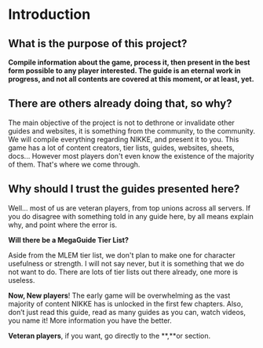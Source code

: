 # Introduction


## **What is the purpose of this project?**

**Compile information about the game, process it, then present in the best form possible to any player interested. The guide is an eternal work in progress, and not all contents are covered at this moment, or at least, yet.**



## **There are others already doing that, so why?**

The main objective of the project is not to dethrone or invalidate other guides and websites, it is something from the community, to the community. We will compile everything regarding NIKKE, and present it to you. This game has a lot of content creators, tier lists, guides, websites, sheets, docs... However most players don't even know the existence of the majority of them. That's where we come through.



## **Why should I trust the guides presented here?**

Well... most of us are veteran players, from top unions across all servers. If you do disagree with something told in any guide here, by all means explain why, and point where the error is.



**Will there be a MegaGuide Tier List?**

Aside from the MLEM tier list, we don't plan to make one for character usefulness or strength. I will not say never, but it is something that we do not want to do. There are lots of tier lists out there already, one more is useless. 



**Now, New players**! The early game will be overwhelming as the vast majority of content NIKKE has is unlocked in the first few chapters. Also, don’t just read this guide, read as many guides as you can, watch videos, you name it! More information you have the better.



**Veteran players**, if you want, go directly to the **,**or section.
